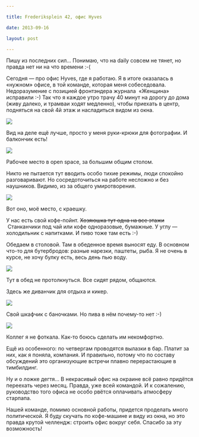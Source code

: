 ```yaml
---

title: Frederiksplein 42, офис Hyves

date: 2013-09-16

layout: post

---
```

Пишу из последних сил... Понимаю, что на daily совсем не тянет, но правда нет ни на что времени :-(

Сегодня — про офис Hyves, где я работаю. Я в итоге оказалась в «нужном» офисе, в той команде, которая меня собеседовала. Недоразумение с позицией фронтэндера журнала &nbsp;«Женщина» исправили :-) Так что я каждое утро трачу 40 минут на дорогу до дома (живу далеко, и трамваи ходят медленно), чтобы приехать в центр, подняться на свой 4й этаж и насладиться видом из окна.
<excerpt/>

[](http://fotki.yandex.ru/users/toivonens/view/500442/)
[![](http://img-fotki.yandex.ru/get/9351/14441195.2a/0_7a2da_1498ff20_L.jpg)](http://fotki.yandex.ru/users/toivonens/view/500442/)

Вид на деле ещё лучше, просто у меня руки-крюки для фотографии. И балкончик есть!

[](http://fotki.yandex.ru/users/toivonens/view/500443/)
[![](http://img-fotki.yandex.ru/get/9327/14441195.2a/0_7a2db_d23140d0_L.jpg)](http://fotki.yandex.ru/users/toivonens/view/500443/)

Рабочее место в open space, за большим общим столом.

Никто не пытается тут вводить особо тихие режимы, люди спокойно разговаривают. Но сосредоточиться на работе несложно и без наушников. Видимо, из за общего умиротворения.

[](http://fotki.yandex.ru/users/toivonens/view/500444/)
[![](http://img-fotki.yandex.ru/get/9062/14441195.2a/0_7a2dc_bbf9222d_L.jpg)](http://fotki.yandex.ru/users/toivonens/view/500444/)

Вот оно, моё место, с краешку.

У нас есть свой кофе-пойнт. <strike>Хозяюшка тут одна на все этажи</strike> &nbsp;Станканчики под чай или кофе одноразовые, бумажные. У углу — холодильник с напитками. И пиво тоже там есть :-)

Обедаем в столовой. Там в обеденное время выносят еду. В основном что-то для бутербродов: разные нарезки, паштеты, рыба. Я не очень в курсе, не хочу булку есть, весь день пью воду.

[](http://fotki.yandex.ru/users/toivonens/view/500446/)
[![](http://img-fotki.yandex.ru/get/9154/14441195.2a/0_7a2de_f2ff3314_L.jpg)](http://fotki.yandex.ru/users/toivonens/view/500446/)

Тут в обед не протолкнуться. Все сидят рядом, общаются.

Здесь же диванчик для отдыха и кикер.

[](http://fotki.yandex.ru/users/toivonens/view/500447/)
[![](http://img-fotki.yandex.ru/get/9166/14441195.2a/0_7a2df_e7b3eeba_L.jpg)](http://fotki.yandex.ru/users/toivonens/view/500447/)

Свой шкафчик с баночками. Но пива в нём почему-то нет :-)

[](http://fotki.yandex.ru/users/toivonens/view/500448/)
[![](http://img-fotki.yandex.ru/get/9252/14441195.2a/0_7a2e0_5c2c1e1e_L.jpg)](http://fotki.yandex.ru/users/toivonens/view/500448/)

Коллег я не фоткала. Как-то боюсь сделать им некомфортно.

Ещё из особенного: по четвергам проводятся вылазки в бар. Платит за них, как я поняла, компания. И правильно, потому что по составу обсуждений это организующие встречи плавно перерастающие в тимбилдинг.

Ну и о ложке дегтя... В некрасивый офис на окраине всё равно придётся переехать через месяц. Правда, уже всей командой. И к сожалению, руководство того офиса не особо рвётся оплачивать атмосферу старпапа.

Нашей команде, помимо основной работы, придется проделать много политической. Я буду скучать по кофе-машине и виду из окна, но это правда крутой челлендж: строить офис вокруг себя. Спасибо за эту возможность!
